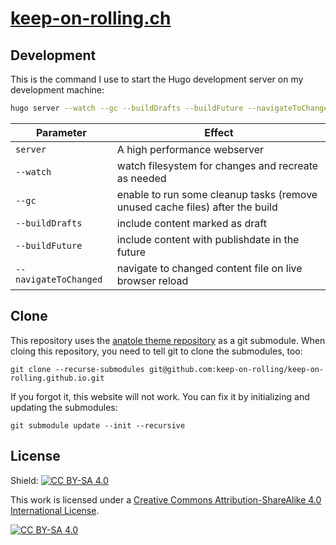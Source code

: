 # [keep-on-rolling.ch](https://keep-on-rolling.ch/)

## Development

This is the command I use to start the Hugo development server on my development machine:

```bash
hugo server --watch --gc --buildDrafts --buildFuture --navigateToChanged
```

| Parameter | Effect |
| --- | --- |
| `server` | A high performance webserver |
| `--watch` | watch filesystem for changes and recreate as needed |
| `--gc` | enable to run some cleanup tasks (remove unused cache files) after the build |
| `--buildDrafts` | include content marked as draft |
| `--buildFuture` | include content with publishdate in the future |
| `--navigateToChanged` | navigate to changed content file on live browser reload |

## Clone

This repository uses the [anatole theme repository](https://github.com/lxndrblz/anatole/) as a git submodule. When cloing this repository, you need to tell git to clone the submodules, too:

```raw
git clone --recurse-submodules git@github.com:keep-on-rolling/keep-on-rolling.github.io.git
```

If you forgot it, this website will not work. You can fix it by initializing and updating the submodules:

```raw
git submodule update --init --recursive
```

## License

Shield: [![CC BY-SA 4.0][cc-by-sa-shield]][cc-by-sa]

This work is licensed under a
[Creative Commons Attribution-ShareAlike 4.0 International License][cc-by-sa].

[![CC BY-SA 4.0][cc-by-sa-image]][cc-by-sa]

[cc-by-sa]: http://creativecommons.org/licenses/by-sa/4.0/
[cc-by-sa-image]: https://licensebuttons.net/l/by-sa/4.0/88x31.png
[cc-by-sa-shield]: https://img.shields.io/badge/License-CC%20BY--SA%204.0-lightgrey.svg
